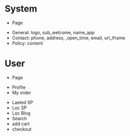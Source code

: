 
# System
- Page
+ General: logo, sub_welcome, name_app
+ Contact: phone, address, ,open_time, email, url_iframe
+ Policy: content
# User
- Page
+ Profile
+ My order

- Lasted SP
- Lọc SP
- Lọc Blog
- Search
- add cart
- checkout